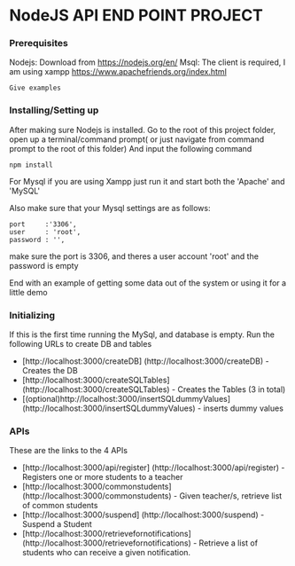 
# NodeJS API END POINT PROJECT


### Prerequisites

Nodejs: Download from https://nodejs.org/en/
Msql: The client is required, I am using xampp https://www.apachefriends.org/index.html


```
Give examples
```

### Installing/Setting up

After making sure Nodejs is installed.
Go to the root of this project folder, open up a terminal/command prompt( or just navigate from command prompt to the root of this folder)
And input the following command

```
npm install
```

For Mysql if you are using Xampp just run it and start both the 'Apache' and 'MySQL'

Also make sure that your Mysql settings are as follows:

```
port     :'3306',
user     : 'root',
password : '',
```
make sure the port is 3306, and theres a user account 'root' and the password is empty

End with an example of getting some data out of the system or using it for a little demo

### Initializing

If this is the first time running the MySql, and database is empty.
Run the following URLs to create DB and tables


* [http://localhost:3000/createDB] (http://localhost:3000/createDB) - Creates the DB
* [http://localhost:3000/createSQLTables] (http://localhost:3000/createSQLTables) - Creates the Tables (3 in total)
* [(optional)http://localhost:3000/insertSQLdummyValues] (http://localhost:3000/insertSQLdummyValues) - inserts dummy values

### APIs

These are the links to the 4 APIs

* [http://localhost:3000/api/register] (http://localhost:3000/api/register) - Registers one or more students to a teacher
* [http://localhost:3000/commonstudents] (http://localhost:3000/commonstudents) - Given teacher/s, retrieve list of common students
* [http://localhost:3000/suspend] (http://localhost:3000/suspend) - Suspend a Student
* [http://localhost:3000/retrievefornotifications] (http://localhost:3000/retrievefornotifications) -  Retrieve a list of students who can receive a given notification.


